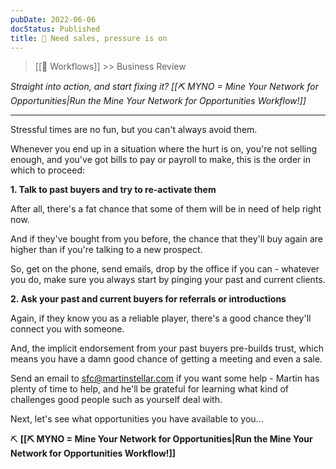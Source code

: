 ```yaml
---
pubDate: 2022-06-06
docStatus: Published
title: 🔴 Need sales, pressure is on
---
```


> [[🔁 Workflows]] >> Business Review

*Straight into action, and start fixing it? [[⛏️ MYNO = Mine Your Network for Opportunities|Run the Mine Your Network for Opportunities Workflow!]]*

---

Stressful times are no fun, but you can't always avoid them.

Whenever you end up in a situation where the hurt is on, you're not selling enough, and you've got bills to pay or payroll to make, this is the order in which to proceed:

**1. Talk to past buyers and try to re-activate them**

After all, there's a fat chance that some of them will be in need of help right now.

And if they've bought from you before, the chance that they'll buy again are higher than if you're talking to a new prospect.

So, get on the phone, send emails, drop by the office if you can - whatever you do, make sure you always start by pinging your past and current clients.

**2. Ask your past and current buyers for referrals or introductions**

Again, if they know you as a reliable player, there's a good chance they'll connect you with someone.

And, the implicit endorsement from your past buyers pre-builds trust, which means you have a damn good chance of getting a meeting and even a sale.

Send an email to sfc@martinstellar.com if you want some help - Martin has plenty of time to help, and he'll be grateful for learning what kind of challenges good people such as yourself deal with.

Next, let's see what opportunities you have available to you...

⛏️ **[[⛏️ MYNO = Mine Your Network for Opportunities|Run the Mine Your Network for Opportunities Workflow!]]**